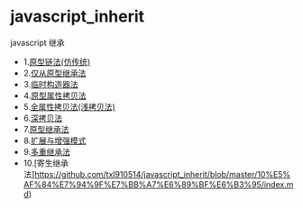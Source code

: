 # javascript_inherit
javascript 继承
* 1.[原型链法(仿传统)](https://github.com/txl910514/javascript_inherit/blob/master/1%E5%8E%9F%E5%9E%8B%E9%93%BE%E6%B3%95(%E4%BB%BF%E4%BC%A0%E7%BB%9F)/index.md)
* 2.[仅从原型继承法](https://github.com/txl910514/javascript_inherit/blob/master/2%E4%BB%85%E4%BB%8E%E5%8E%9F%E5%9E%8B%E7%BB%A7%E6%89%BF%E6%B3%95/index.md)
* 3.[临时构造器法](https://github.com/txl910514/javascript_inherit/blob/master/3%E4%B8%B4%E6%97%B6%E6%9E%84%E9%80%A0%E5%99%A8%E6%B3%95/index.md)
* 4.[原型属性拷贝法](https://github.com/txl910514/javascript_inherit/blob/master/3%E4%B8%B4%E6%97%B6%E6%9E%84%E9%80%A0%E5%99%A8%E6%B3%95/index.md)
* 5.[全属性拷贝法(浅拷贝法)](https://github.com/txl910514/javascript_inherit/blob/master/5%E5%85%A8%E5%B1%9E%E6%80%A7%E6%8B%B7%E8%B4%9D%E6%B3%95(%E6%B5%85%E6%8B%B7%E8%B4%9D%E6%B3%95)/index.md)
* 6.[深拷贝法](https://github.com/txl910514/javascript_inherit/blob/master/6%E6%B7%B1%E6%8B%B7%E8%B4%9D%E6%B3%95/index.md)
* 7.[原型继承法](https://github.com/txl910514/javascript_inherit/blob/master/7%E5%8E%9F%E5%9E%8B%E7%BB%A7%E6%89%BF%E6%B3%95/index.md)
* 8.[扩展与增强模式](https://github.com/txl910514/javascript_inherit/blob/master/8%E6%89%A9%E5%B1%95%E4%B8%8E%E5%A2%9E%E5%BC%BA%E6%A8%A1%E5%BC%8F/index.md)
* 9.[多重继承法](https://github.com/txl910514/javascript_inherit/blob/master/9%E5%A4%9A%E9%87%8D%E7%BB%A7%E6%89%BF%E6%B3%95/index.md)
* 10.[寄生继承法]https://github.com/txl910514/javascript_inherit/blob/master/10%E5%AF%84%E7%94%9F%E7%BB%A7%E6%89%BF%E6%B3%95/index.md)